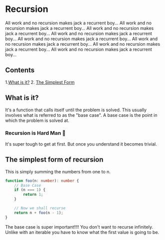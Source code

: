 # Recursion

All work and no recursion makes jack a recurrent boy...
All work and no recursion makes jack a recurrent boy...
All work and no recursion makes jack a recurrent boy...
All work and no recursion makes jack a recurrent boy...
All work and no recursion makes jack a recurrent boy...
All work and no recursion makes jack a recurrent boy...
All work and no recursion makes jack a recurrent boy...
All work and no recursion makes jack a recurrent boy...

## Contents

1.[What is it?](#what-is-it) 2. [The Simplest Form](#the-simplest-form-of-recursion)

## What is it?

It's a function that calls itself until the problem is solved. This usually involves what is referred to as the "base case". A base case is the point in which the problem is solved at.

### Recursion is Hard Man 🥵

It's super tough to get at first. But once you understand it becomes trivial.

## The simplest form of recursion

This is simply summing the numbers from one to n.

```TypeScript
function foo(n: number): number {
    // Base Case
    if (n === 1) {
        return 1;
    }

    // Now we shall recurse
    return n + foo(n - 1);
}
```

The base case is super important!!!! You don't want to recurse infinitely. Unlike with an iterable you have to know what the first value is going to be.
